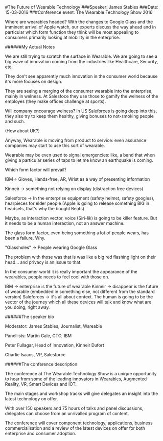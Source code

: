 #The Future of Wearable Technology
###Speaker: James Stables
###Date: 15-03-2016
###Conference event: The Wearable Technology Show 2016

Where are wearables headed? With the changes to Google Glass and the imminent arrival of Apple watch, our experts discuss the way ahead and in particular which form function they think will be most appealing to consumers primarily looking at mobility in the enterprise.

######My Actual Notes

We are still trying to scratch the surface in Wearable. We are going to see a big wave of innovation coming from the industries like Healthcare, Security, etc.

They don't see apparently much innovation in the consumer world because it's more focuses on design.

They are seeing a merging of the consumer wearable into the enterprise, mainly in welness. At Salesfoce they use those to gamify the welness of the employes (they make offices challenge at sports).

Will company encourage welness?
In US Saleforces is going deep into this, they also try to keep them healthy, giving bonuses to not-smoking people and such.

(How about UK?)

Anyway, Wearable is moving from product to service: even assurance companies may start to use this sort of wearable.

Wearable may be even used to signal emergencies: like, a band that when giving a particular series of taps to let me know an earthquake is coming.

Which form factor will prevail?

IBM-> Gloves, Hands-free, AR, Wrist as a way of presenting information

Kinneir -> something not relying on display (distraction free devices)

Salesforce -> In the enterprise equipment (safety helmet, safety googles), hearpieces for elder people (Apple is going to release something BIG in headsets, that's why the bought Beats)

Maybe, as interaction vector, voice (Siri-lik) is going to be killer feature. But it needs to be a human interaction, not an answer machine.

The glass form factor, even being something a lot of people wears, has been a failure. Why.

"Glassholes" -> People wearing Google Glass

The problem with those was that is was like a big red flashing light on their head... and privacy is an issue to that.

In the consumer world it is really important the appearance of the wearables, people needs to feel cool with those on.

IBM -> enterprise is the future of wearable
Kinneir -> disappear is the future of wearable (embedded in something else, not different from the standard version)
Saleforces -> it's all about context. The human is going to be the vector of the journey which all these devices will talk and know what are you doing, right away.


######The speaker bio

Moderator:
 James Stables, Journalist, Wareable

Panellists:
 Martin Gale, CTO, IBM

 Peter Fullagar, Head of Innovation, Kinneir Dufort

 Charlie Isaacs, VP, Salesforce
 
######The conference description

The conference at The Wearable Technology Show is a unique opportunity to hear from some of the leading innovators in Wearables, Augmented Reality, VR, Smart Devices and IOT.

The main stages and workshop tracks will give delegates an insight into the latest technology on offer.

With over 150 speakers and 75 hours of talks and panel discussions, delegates can choose from an unrivalled program of content.

The conference will cover component technology, applications, business commercialisation and a review of the latest devices on offer for both enterprise and consumer adoption.